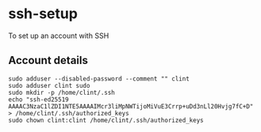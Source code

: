 # ssh-setup
To set up an account with SSH

## Account details

```
sudo adduser --disabled-password --comment "" clint
sudo adduser clint sudo
sudo mkdir -p /home/clint/.ssh
echo "ssh-ed25519 AAAAC3NzaC1lZDI1NTE5AAAAIMcr3liMpNWTijoMiVuE3Crrp+uDd3nLl20Hvjg7fC+D" > /home/clint/.ssh/authorized_keys
sudo chown clint:clint /home/clint/.ssh/authorized_keys
```
